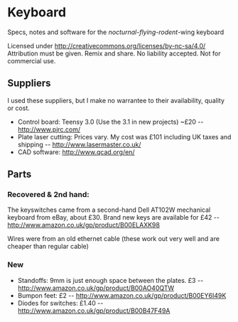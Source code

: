 # Keyboard
Specs, notes and software for the *nocturnal-flying-rodent*-wing keyboard

Licensed under http://creativecommons.org/licenses/by-nc-sa/4.0/
Attribution must be given. Remix and share. No liability accepted. Not for commercial use.

## Suppliers

I used these suppliers, but I make no warrantee to their availability, quality or cost.

* Control board: Teensy 3.0 (Use the 3.1 in new projects) ~£20 -- http://www.pjrc.com/
* Plate laser cutting: Prices vary. My cost was £101 including UK taxes and shipping -- http://www.lasermaster.co.uk/ 
* CAD software: http://www.qcad.org/en/

## Parts

### Recovered & 2nd hand:

The keyswitches came from a second-hand Dell AT102W mechanical keyboard from eBay, about £30.
Brand new keys are available for £42 -- http://www.amazon.co.uk/gp/product/B00ELAXK98

Wires were from an old ethernet cable (these work out very well and are cheaper than regular cable)

### New
* Standoffs: 9mm is just enough space between the plates. £3 -- http://www.amazon.co.uk/gp/product/B00AO40QTW
* Bumpon feet: £2 -- http://www.amazon.co.uk/gp/product/B00EY6I49K
* Diodes for switches: £1.40 -- http://www.amazon.co.uk/gp/product/B00B47F49A

